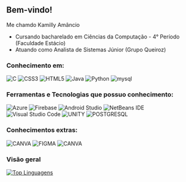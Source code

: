 ## Bem-vindo!

Me chamdo Kamilly Amâncio 

- Cursando bacharelado em Ciências da Computação - 4° Período (Faculdade Estácio)
- Atuando como Analista de Sistemas Júnior (Grupo Queiroz)

### Conhecimento em:
![C](https://img.shields.io/badge/c-%2300599C.svg?style=for-the-badge&logo=c&logoColor=white)
![CSS3](https://img.shields.io/badge/css3-%231572B6.svg?style=for-the-badge&logo=css3&logoColor=white)
![HTML5](https://img.shields.io/badge/html5-%23E34F26.svg?style=for-the-badge&logo=html5&logoColor=white)
![Java](https://img.shields.io/badge/java-%23ED8B00.svg?style=for-the-badge&logo=openjdk&logoColor=white)
![Python](https://img.shields.io/badge/python-3670A0?style=for-the-badge&logo=python&logoColor=ffdd54)
![mysql](https://img.shields.io/badge/MySQL-005C84?style=for-the-badge&logo=mysql&logoColor=white)

### Ferramentas e Tecnologias que possuo conhecimento:
![Azure](https://img.shields.io/badge/azure-%230072C6.svg?style=for-the-badge&logo=microsoftazure&logoColor=white)
![Firebase](https://img.shields.io/badge/firebase-%23039BE5.svg?style=for-the-badge&logo=firebase)
![Android Studio](https://img.shields.io/badge/Android%20Studio-3DDC84.svg?style=for-the-badge&logo=android-studio&logoColor=white)
![NetBeans IDE](https://img.shields.io/badge/NetBeansIDE-1B6AC6.svg?style=for-the-badge&logo=apache-netbeans-ide&logoColor=white)
![Visual Studio Code](https://img.shields.io/badge/Visual%20Studio%20Code-0078d7.svg?style=for-the-badge&logo=visual-studio-code&logoColor=white)
![UNITY](https://img.shields.io/badge/Unity-100000?style=for-the-badge&logo=unity&logoColor=white)
![POSTGRESQL](https://img.shields.io/badge/PostgreSQL-316192?style=for-the-badge&logo=postgresql&logoColor=white)

### Conhecimentos extras:
![CANVA](https://img.shields.io/badge/Canva-%2300C4CC.svg?&style=for-the-badge&logo=Canva&logoColor=white)
![FIGMA](https://img.shields.io/badge/Figma-F24E1E?style=for-the-badge&logo=figma&logoColor=white)
![CANVA](https://img.shields.io/badge/Notion-%23000000.svg?style=for-the-badge&logo=notion&logoColor=white)

### Visão geral
[![Top Linguagens](https://github-readme-stats.vercel.app/api/top-langs/?username=Kamilly-Amancio&layout=compact)](https://github.com/anuraghazra/github-readme-stats)








